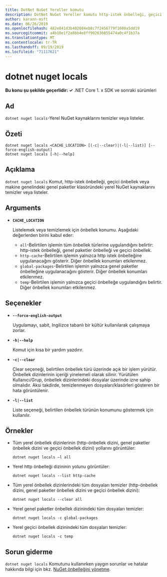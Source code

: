 ```yaml
---
title: DotNet NuGet Yereller komutu
description: DotNet NuGet Yereller komutu http-istek önbelleği, geçici önbellek veya makine genelindeki genel paketler klasörü gibi yerel NuGet kaynaklarını temizler veya listeler.
author: karann-msft
ms.date: 06/26/2019
ms.openlocfilehash: 482e841d3b402084eb8c7f2456779f1600a5dd19
ms.sourcegitcommit: a4b10e1f2a8bb4e8ff902630855474a0c4f1b37a
ms.translationtype: MT
ms.contentlocale: tr-TR
ms.lasthandoff: 09/19/2019
ms.locfileid: "71117621"
---
```

# <a name="dotnet-nuget-locals"></a>dotnet nuget locals

**Bu konu şu şekilde geçerlidir: ✓** .NET Core 1. x SDK ve sonraki sürümleri

<!-- todo: uncomment when all CLI commands are reviewed
[!INCLUDE [topic-appliesto-net-core-all](../../../includes/topic-appliesto-net-core-all.md)]
-->

## <a name="name"></a>Ad

`dotnet nuget locals`-Yerel NuGet kaynaklarını temizler veya listeler.

## <a name="synopsis"></a>Özeti

```dotnetcli
dotnet nuget locals <CACHE_LOCATION> [(-c|--clear)|(-l|--list)] [--force-english-output]
dotnet nuget locals [-h|--help]
```

## <a name="description"></a>Açıklama

`dotnet nuget locals` Komut, http-istek önbelleği, geçici önbellek veya makine genelindeki genel paketler klasöründeki yerel NuGet kaynaklarını temizler veya listeler.

## <a name="arguments"></a>Arguments

* **`CACHE_LOCATION`**

  Listelemek veya temizlemek için önbellek konumu. Aşağıdaki değerlerden birini kabul eder:

  * `all`-Belirtilen işlemin tüm önbellek türlerine uygulandığını belirtir: http-istek önbelleği, genel paketler önbelleği ve geçici önbellek.
  * `http-cache`-Belirtilen işlemin yalnızca http istek önbelleğine uygulanacağını gösterir. Diğer önbellek konumları etkilenmez.
  * `global-packages`-Belirtilen işlemin yalnızca genel paketler önbelleğine uygulanacağını gösterir. Diğer önbellek konumları etkilenmez.
  * `temp`-Belirtilen işlemin yalnızca geçici önbelleğe uygulandığını belirtir. Diğer önbellek konumları etkilenmez.

## <a name="options"></a>Seçenekler

* **`--force-english-output`**

  Uygulamayı, sabit, Ingilizce tabanlı bir kültür kullanılarak çalışmaya zorlar.

* **`-h|--help`**

  Komut için kısa bir yardım yazdırır.

* **`-c|--clear`**

  Clear seçeneği, belirtilen önbellek türü üzerinde açık bir işlem yürütür. Önbellek dizinlerinin içeriği yinelemeli olarak silinir. Yürütülen Kullanıcı/Grup, önbellek dizinlerindeki dosyalar üzerinde izne sahip olmalıdır. Aksi takdirde, temizlenmeyen dosyaları/klasörleri gösteren bir hata görüntülenir.

* **`-l|--list`**

  Liste seçeneği, belirtilen önbellek türünün konumunu göstermek için kullanılır.

## <a name="examples"></a>Örnekler

* Tüm yerel önbellek dizinlerinin (http-önbellek dizini, genel paketler önbellek dizini ve geçici önbellek dizini) yollarını görüntüler:

  ```dotnetcli
  dotnet nuget locals –l all
  ```

* Yerel http önbelleği dizininin yolunu görüntüler:

  ```dotnetcli
  dotnet nuget locals --list http-cache
  ```

* Tüm yerel önbellek dizinlerindeki tüm dosyaları temizler (http-önbellek dizini, genel paketler önbellek dizini ve geçici önbellek dizini):

  ```dotnetcli
  dotnet nuget locals --clear all
  ```

* Yerel genel paketler önbellek dizinindeki tüm dosyaları temizler:

  ```dotnetcli
  dotnet nuget locals -c global-packages
  ```

* Yerel geçici önbellek dizinindeki tüm dosyaları temizler:

  ```dotnetcli
  dotnet nuget locals -c temp
  ```

## <a name="troubleshooting"></a>Sorun giderme

`dotnet nuget locals` Komutunu kullanırken yaygın sorunlar ve hatalar hakkında bilgi için bkz. [NuGet önbelleğini yönetme](/nuget/consume-packages/managing-the-nuget-cache).
